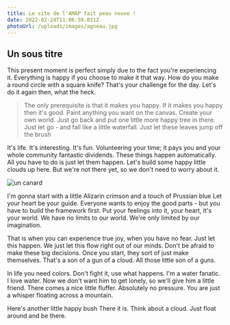 ```yaml
---
title: Le site de l'AMAP fait peau neuve !
date: 2022-02-24T11:06:59.031Z
photoUrl: /uploads/images/agneau.jpg
---
```


## Un sous titre

This present moment is perfect simply due to the fact you're experiencing it. Everything is happy if you choose to make it that way. How do you make a round circle with a square knife? That's your challenge for the day. Let's do it again then, what the heck.

> The only prerequisite is that it makes you happy. If it makes you happy then it's good. Paint anything you want on the canvas. Create your own world. Just go back and put one little more happy tree in there. Just let go - and fall like a little waterfall. Just let these leaves jump off the brush

It's life. It's interesting. It's fun. Volunteering your time; it pays you and your whole community fantastic dividends. These things happen automatically. All you have to do is just let them happen. Let's build some happy little clouds up here. But we're not there yet, so we don't need to worry about it.

![un canard](/uploads/361852.jpeg 'un canard')

I'm gonna start with a little Alizarin crimson and a touch of Prussian blue Let your heart be your guide. Everyone wants to enjoy the good parts - but you have to build the framework first. Put your feelings into it, your heart, it's your world. We have no limits to our world. We're only limited by our imagination.

That is when you can experience true joy, when you have no fear. Just let this happen. We just let this flow right out of our minds. Don't be afraid to make these big decisions. Once you start, they sort of just make themselves. That's a son of a gun of a cloud. All those little son of a guns.

In life you need colors. Don't fight it, use what happens. I'm a water fanatic. I love water. Now we don't want him to get lonely, so we'll give him a little friend. There comes a nice little fluffer. Absolutely no pressure. You are just a whisper floating across a mountain.

Here's another little happy bush There it is. Think about a cloud. Just float around and be there.
